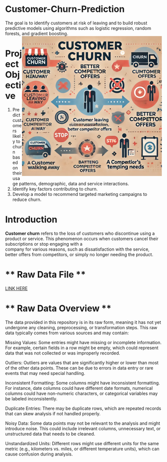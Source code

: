 # **Customer-Churn-Prediction**
  The goal is to identify customers at risk of leaving and to build robust predictive models using algorithms such as logistic regression, random forests, and gradient boosting.
<img src="1.webp" align="right" width="450" alt="Description of image">
# **Project Objective**
  1. Predict customers likely to churn based on their usage patterns, demographic, data and service interactions.
  2. Identify key factors contributing to churn.
  3. Develop a model to recommend targeted marketing campaigns to reduce churn.

# **Introduction**
  **Customer churn** refers to the loss of customers who discontinue using a product or service. This phenomenon occurs when customers cancel their subscriptions or stop engaging with a     
  company for various reasons, such as dissatisfaction with the service, better offers from competitors, or simply no longer needing the product.

# ** Raw Data File **
[LINK HERE](https://github.com/Tusharkumar008/Customer-Churn-Prediction/blob/main/Raw%20Data%20Customer-Churn.csv)

# ** Raw Data Overview **
The data provided in this repository is in its raw form, meaning it has not yet undergone any cleaning, preprocessing, or transformation steps. This raw data typically comes from various sources and may contain:

Missing Values: Some entries might have missing or incomplete information. For example, certain fields in a row might be empty, which could represent data that was not collected or was improperly recorded.

Outliers: Outliers are values that are significantly higher or lower than most of the other data points. These can be due to errors in data entry or rare events that may need special handling.

Inconsistent Formatting: Some columns might have inconsistent formatting. For instance, date columns could have different date formats, numerical columns could have non-numeric characters, or categorical variables may be labeled inconsistently.

Duplicate Entries: There may be duplicate rows, which are repeated records that can skew analysis if not handled properly.

Noisy Data: Some data points may not be relevant to the analysis and might introduce noise. This could include irrelevant columns, unnecessary text, or unstructured data that needs to be cleaned.

Unstandardized Units: Different rows might use different units for the same metric (e.g., kilometers vs. miles, or different temperature units), which can cause confusion during analysis.
